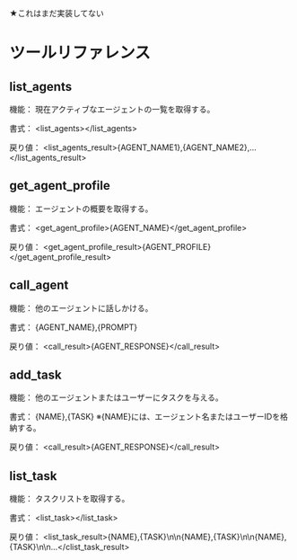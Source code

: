 ★これはまだ実装してない

# ツールリファレンス

## list_agents

機能：
現在アクティブなエージェントの一覧を取得する。

書式：
<list_agents></list_agents>

戻り値：
<list_agents_result>{AGENT_NAME1},{AGENT_NAME2},...</list_agents_result>

## get_agent_profile

機能：
エージェントの概要を取得する。

書式：
<get_agent_profile>{AGENT_NAME}</get_agent_profile>

戻り値：
<get_agent_profile_result>{AGENT_PROFILE}</get_agent_profile_result>


## call_agent

機能：
他のエージェントに話しかける。

書式：
<call>{AGENT_NAME},{PROMPT}</call>

戻り値：
<call_result>{AGENT_RESPONSE}</call_result>


## add_task

機能：
他のエージェントまたはユーザーにタスクを与える。

書式：
<call>{NAME},{TASK}</call>
※{NAME}には、エージェント名またはユーザーIDを格納する。

戻り値：
<call_result>{AGENT_RESPONSE}</call_result>

## list_task

機能：
タスクリストを取得する。

書式：
<list_task></list_task>

戻り値：
<list_task_result>{NAME},{TASK}\n\n{NAME},{TASK}\n\n{NAME},{TASK}\n\n...</clist_task_result>

